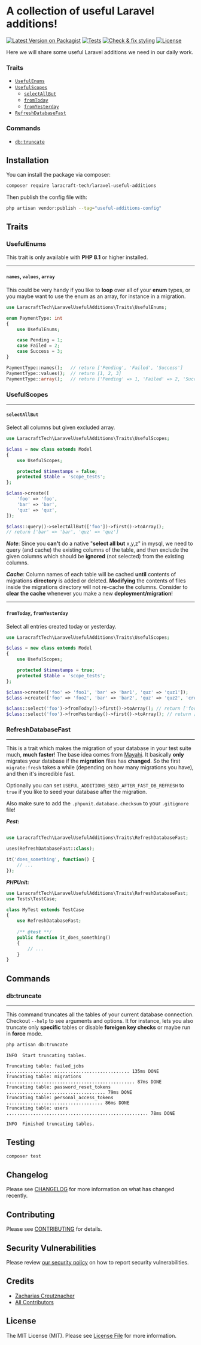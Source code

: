 # A collection of useful Laravel additions!

[![Latest Version on Packagist](https://img.shields.io/packagist/v/laracraft-tech/laravel-useful-additions.svg?style=flat-square)](https://packagist.org/packages/laracraft-tech/laravel-useful-traits)
[![Tests](https://github.com/laracraft-tech/laravel-useful-additions/actions/workflows/run-tests.yml/badge.svg?branch=main)](https://github.com/laracraft-tech/laravel-useful-traits/actions/workflows/run-tests.yml)
[![Check & fix styling](https://github.com/laracraft-tech/laravel-useful-additions/actions/workflows/fix-php-code-style-issues.yml/badge.svg?branch=main)](https://github.com/laracraft-tech/laravel-useful-traits/actions/workflows/fix-php-code-style-issues.yml)
[![License](https://img.shields.io/packagist/l/laracraft-tech/laravel-useful-additions.svg?style=flat-square)](https://packagist.org/packages/laracraft-tech/laravel-useful-traits)
<!--[![Total Downloads](https://img.shields.io/packagist/dt/laracraft-tech/laravel-useful-additions.svg?style=flat-square)](https://packagist.org/packages/laracraft-tech/laravel-useful-traits)-->

Here we will share some useful Laravel additions we need in our daily work.

### Traits

- [`UsefulEnums`](#usefulenums)
- [`UsefulScopes`](#usefulscopes)
    - [`selectAllBut`](#selectallbut)
    - [`fromToday`](#fromtoday-fromyesterday)
    - [`fromYesterday`](#fromtoday-fromyesterday)
- [`RefreshDatabaseFast`](#refreshdatabasefast)

### Commands

- [`db:truncate`](#dbtruncate)

## Installation

You can install the package via composer:

```bash
composer require laracraft-tech/laravel-useful-additions
```

Then publish the config file with:

```bash
php artisan vendor:publish --tag="useful-additions-config"
```

## Traits

### UsefulEnums

This trait is only available with **PHP 8.1** or higher installed.

---

#### `names`, `values`, `array`
This could be very handy if you like to **loop** over all of your **enum** types, or you maybe want to use the enum as an array, for instance in a migration.

```php
use LaracraftTech\LaravelUsefulAdditions\Traits\UsefulEnums;

enum PaymentType: int
{
    use UsefulEnums;

    case Pending = 1;
    case Failed = 2;
    case Success = 3;
}

PaymentType::names();   // return ['Pending', 'Failed', 'Success']
PaymentType::values();  // return [1, 2, 3]
PaymentType::array();   // return ['Pending' => 1, 'Failed' => 2, 'Success' => 3]
```

### UsefulScopes

---

#### `selectAllBut`

Select all columns but given excluded array.

```php
use LaracraftTech\LaravelUsefulAdditions\Traits\UsefulScopes;

$class = new class extends Model
{
    use UsefulScopes;

    protected $timestamps = false;
    protected $table = 'scope_tests';
};

$class->create([
    'foo' => 'foo',
    'bar' => 'bar',
    'quz' => 'quz',
]);

$class::query()->selectAllBut(['foo'])->first()->toArray();
// return ['bar' => 'bar', 'quz' => 'quz']
```
***Note***: Since you **can't** do a native "**select all but** x,y,z" in mysql, we need to query (and cache) the existing columns of the table,
and then exclude the given columns which should be **ignored** (not selected) from the existing columns.

***Cache***: Column names of each table will be cached **until** contents of migrations **directory** is added or deleted.
**Modifying** the contents of files inside the migrations directory will not re-cache the columns.
Consider to **clear the cache** whenever you make a new **deployment/migration**!

---

#### `fromToday`, `fromYesterday`

Select all entries created today or yesterday.

```php
use LaracraftTech\LaravelUsefulAdditions\Traits\UsefulScopes;

$class = new class extends Model
{
    use UsefulScopes;

    protected $timestamps = true;
    protected $table = 'scope_tests';
};

$class->create(['foo' => 'foo1', 'bar' => 'bar1', 'quz' => 'quz1']);
$class->create(['foo' => 'foo2', 'bar' => 'bar2', 'quz' => 'quz2', 'created_at' => now()->yesterday()]);

$class::select('foo')->fromToday()->first()->toArray(); // return ['foo' => 'foo1']
$class::select('foo')->fromYesterday()->first()->toArray(); // return ['foo' => 'foo2']
```

### RefreshDatabaseFast

---

This is a trait which makes the migration of your database in your test suite much, **much faster**!
The base idea comes from [Mayahi](https://mayahi.net/laravel/make-refresh-database-trait-much-faster/).
It basically **only** migrates your database if the **migration** files has **changed**.
So the first `migrate:fresh` takes a while (depending on how many migrations you have), and then it's incredible fast.

Optionally you can set `USEFUL_ADDITIONS_SEED_AFTER_FAST_DB_REFRESH` to `true` if you like to seed your database after the migration.

Also make sure to add the `.phpunit.database.checksum` to your `.gitignore` file!

***Pest:***
```php

use LaracraftTech\LaravelUsefulAdditions\Traits\RefreshDatabaseFast;

uses(RefreshDatabaseFast::class);

it('does_something', function() {
    // ...
});
```

***PHPUnit:***
```php
use LaracraftTech\LaravelUsefulAdditions\Traits\RefreshDatabaseFast;
use Tests\TestCase;

class MyTest extends TestCase
{
    use RefreshDatabaseFast;
    
    /** @test **/
    public function it_does_something()
    {
        // ...
    }
}
```

## Commands

### db:truncate

---

This command truncates all the tables of your current database connection. Checkout `--help` to see arguments and options. 
It for instance, lets you also truncate only **specific** tables or disable **foreigen key checks** or maybe run in **force** mode.

```bash
php artisan db:truncate
```
```
INFO  Start truncating tables.

Truncating table: failed_jobs .............................................. 135ms DONE
Truncating table: migrations ................................................ 87ms DONE
Truncating table: password_reset_tokens ..................................... 79ms DONE
Truncating table: personal_access_tokens .................................... 86ms DONE
Truncating table: users ..................................................... 78ms DONE

INFO  Finished truncating tables.
```

## Testing

```bash
composer test
```

## Changelog

Please see [CHANGELOG](CHANGELOG.md) for more information on what has changed recently.

## Contributing

Please see [CONTRIBUTING](CONTRIBUTING.md) for details.

## Security Vulnerabilities

Please review [our security policy](../../security/policy) on how to report security vulnerabilities.

## Credits

- [Zacharias Creutznacher](https://github.com/laracraft-tech)
- [All Contributors](../../contributors)

## License

The MIT License (MIT). Please see [License File](LICENSE.md) for more information.
